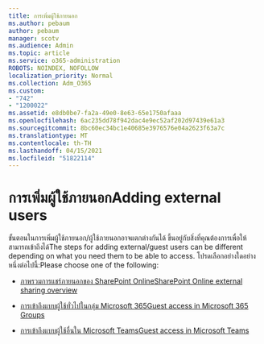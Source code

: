 ```yaml
---
title: การเพิ่มผู้ใช้ภายนอก
ms.author: pebaum
author: pebaum
manager: scotv
ms.audience: Admin
ms.topic: article
ms.service: o365-administration
ROBOTS: NOINDEX, NOFOLLOW
localization_priority: Normal
ms.collection: Adm_O365
ms.custom:
- "742"
- "1200022"
ms.assetid: e8db0be7-fa2a-49e0-8e63-65e1750afaaa
ms.openlocfilehash: 6ac235dd78f942dac4e9ec52af202d97439e61a3
ms.sourcegitcommit: 8bc60ec34bc1e40685e3976576e04a2623f63a7c
ms.translationtype: MT
ms.contentlocale: th-TH
ms.lasthandoff: 04/15/2021
ms.locfileid: "51822114"
---
```

# <a name="adding-external-users"></a><span data-ttu-id="a1a7f-102">การเพิ่มผู้ใช้ภายนอก</span><span class="sxs-lookup"><span data-stu-id="a1a7f-102">Adding external users</span></span>

<span data-ttu-id="a1a7f-103">ขั้นตอนในการเพิ่มผู้ใช้ภายนอก/ผู้ใช้ภายนอกอาจแตกต่างกันได้ ขึ้นอยู่กับสิ่งที่คุณต้องการเพื่อให้สามารถเข้าถึงได้</span><span class="sxs-lookup"><span data-stu-id="a1a7f-103">The steps for adding external/guest users can be different depending on what you need them to be able to access.</span></span> <span data-ttu-id="a1a7f-104">โปรดเลือกอย่างใดอย่างหนึ่งต่อไปนี้:</span><span class="sxs-lookup"><span data-stu-id="a1a7f-104">Please choose one of the following:</span></span>
  
- [<span data-ttu-id="a1a7f-105">ภาพรวมการแชร์ภายนอกของ SharePoint Online</span><span class="sxs-lookup"><span data-stu-id="a1a7f-105">SharePoint Online external sharing overview</span></span>](https://docs.microsoft.com/sharepoint/external-sharing-overview)

- [<span data-ttu-id="a1a7f-106">การเข้าถึงแบบผู้ใช้ทั่วไปในกลุ่ม Microsoft 365</span><span class="sxs-lookup"><span data-stu-id="a1a7f-106">Guest access in Microsoft 365 Groups</span></span>](https://support.office.com/article/guest-access-in-office-365-groups-bfc7a840-868f-4fd6-a390-f347bf51aff6)

- [<span data-ttu-id="a1a7f-107">การเข้าถึงแบบผู้ใช้อื่นใน Microsoft Teams</span><span class="sxs-lookup"><span data-stu-id="a1a7f-107">Guest access in Microsoft Teams</span></span>](https://docs.microsoft.com/microsoftteams/guest-access-checklist)
